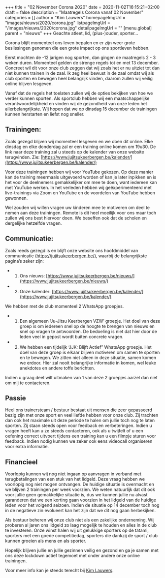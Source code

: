 +++
title = "02 November Corona 2020"
date = 2020-11-02T16:15:21+02:00
draft = false
description = "Maatregels Corona vanaf 02 November"
categories = []
author = "Kim Lauwers"
homepageImgUrl = "images/nieuws/2020/corona.jpg"
listpageImgUrl = "/images/nieuws/2020/corona.jpg"
detailpageImgUrl = ""
[menu.global]
    parent = "nieuws"
+++
Geachte atleet, lid, (plus-)ouder, sporter…

Corona blijft momenteel ons leven bepalen en er zijn weer grote beslissingen genomen die een grote impact op ons sportleven hebben.

Eerst mochten de -12 jarigen nog sporten, dan gingen de maatregels 2 - 3 weken duren. Momenteel gelden de strenge regels tot en met 13 december.
Concreet wil dit voor onze club zeggen dat wij zoals het er nu uitziet tot dan niet kunnen trainen in de zaal. Ik zeg heel bewust in de zaal omdat wij als club sporten en bewegen heel belangrijk vinden, daarom zullen wij veilig online blijven lesgeven.

Vanaf dat de regels het toelaten zullen wij de opties bekijken van hoe we verder kunnen sporten. Als sportclub hebben wij een maatschappelijke verantwoordelijkheid en vinden wij de gezondheid van onze leden het allerbelangrijkste. Wij hopen dat we op dinsdag 15 december de trainingen kunnen herstarten en liefst nog sneller.

## Trainingen:
Zoals gezegd blijven wij momenteel lesgeven en we doen dit online. Elke dinsdag en elke donderdag zal er een training online komen om 19u30. De link naar deze training zal u steeds op de kalender van onze website terugvinden. Zie: [https://www.jujitsukeerbergen.be/kalender/](https://www.jujitsukeerbergen.be/kalender/)

Voor deze trainingen hebben wij voor YouTube gekozen. Op deze manier kan de training meermaals uitgevoerd worden of kan je later inpikken en is het voor de deelnemers gemakkelijker om mee te doen, want iedereen kan met YouTube werken. In het verleden hebben wij geëxperimenteerd met live-trainings via Zoom en YouTube en de voordelen van YouTube hebben gewonnen.

Wel zouden wij willen vragen uw kinderen mee te motiveren om deel te nemen aan deze trainingen. Remote is dit heel moeilijk voor ons maar toch zullen wij ons best hiervoor doen. We beseffen ook dat de scholen en dergelijke hetzelfde vragen.

## Communicatie:
Zoals reeds gezegd is en blijft onze website ons hoofdmiddel van communicatie (https://jujitsukeerbergen.be/), waarbij de belangrijkste pagina’s zeker zijn:


* 1) Ons nieuws: [https://www.jujitsukeerbergen.be/nieuws/](https://www.jujitsukeerbergen.be/nieuws/)
* 2) Onze kalender: [https://www.jujitsukeerbergen.be/kalender/](https://www.jujitsukeerbergen.be/kalender/) 

We hebben met de club momenteel 2 WhatsApp groepjes.

* 1) Een algemeen ‘Ju-JItsu Keerbergen VZW’ groepje. Het doel van deze groep is om iedereen snel op de hoogte te brengen van nieuws en snel op vragen te antwoorden. De bedoeling is niet dat hier door de leden veel in gepost wordt buiten concrete vragen.

* 2) We hebben een tijdelijk ‘JJK: Blijft Actief” WhatsApp groepje. Het doel van deze groep is elkaar blijven motiveren om samen te sporten en te bewegen. We zitten niet alleen in deze situatie, samen komen we erdoor. Hier zal nooit belangrijke informatie in komen, wel leuke anekdotes en andere toffe berichten.


Indien u graag deel wilt uitmaken van 1 van deze 2 groepjes aarzel dan niet om mij te contacteren.

## Passie
Heel ons trainersteam / bestuur bestaat uit mensen die zeer gepasseerd bezig zijn met onze sport en veel liefde hebben voor onze club. Zij trachten dan ook het maximale uit deze periode te halen om jullie toch nog te laten sporten.
Zij staan steeds open voor feedback en verbeteringen. Indien u vragen heeft kan u ze steeds contacteren, ook als u twijfelt of u een oefening correct uitvoert tijdens een training kan u een filmpje sturen voor feedback. Indien nodig kunnen we zeker ook eens videocall organiseren voor extra informatie.

## Financieel
Voorlopig kunnen wij nog niet ingaan op aanvragen in verband met terugbetalingen van een stuk van het lidgeld. Deze vraag hebben we voorlopig nog niet mogen ontvangen. De huidige situatie is overmacht en we blijven 2 trainingen per week voorzien. We weten natuurlijk dat dit ook voor jullie geen gemakkelijke situatie is, dus we kunnen jullie nu alvast garanderen dat we een korting gaan voorzien in het lidgeld van de huidige leden voor het volgend seizoen. Indien de situatie op 14 december toch nog in de negatieve zin evolueert kan het zijn dat we dit nog gaan herbekijken. 

Als bestuur beheren wij onze club niet als een zakelijke onderneming. Wij proberen al jaren ons lidgeld zo laag mogelijk te houden en alles in de club te investeren. Onze winst halen wij uit gelukkige sporters op de tatami, sporters met een goede competitiedag, sporters die dankzij de sport / club kunnen groeien als mens en als sporter. 

Hopelijk blijven jullie en jullie gezinnen veilig en gezond en ga je samen met ons deze lockdown actief tegemoet met onder andere onze online trainingen.

Voor meer info kan je steeds terecht bij [Kim Lauwers](https://www.jujitsukeerbergen.be/trainers/#Kim_Lauwers).